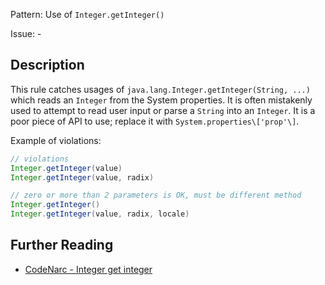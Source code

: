 Pattern: Use of `Integer.getInteger()`

Issue: -

## Description

This rule catches usages of `java.lang.Integer.getInteger(String, ...)` which reads an `Integer` from the System properties. It is often mistakenly used to attempt to read user input or parse a `String` into an `Integer`. It is a poor piece of API to use; replace it with `System.properties\['prop'\]`.

Example of violations:

``` groovy
// violations
Integer.getInteger(value)
Integer.getInteger(value, radix)

// zero or more than 2 parameters is OK, must be different method
Integer.getInteger()
Integer.getInteger(value, radix, locale)
```

## Further Reading

* [CodeNarc - Integer get integer](http://codenarc.sourceforge.net/codenarc-rules-basic.html#IntegerGetInteger)
